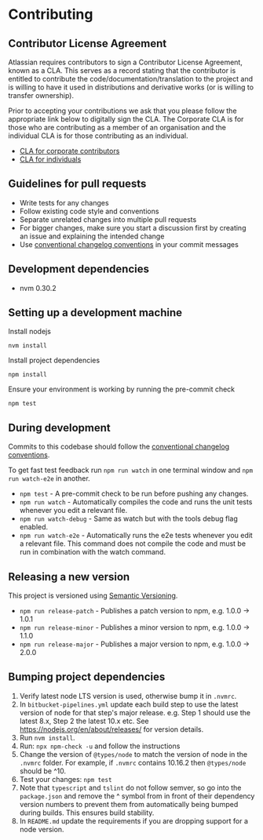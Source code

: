 # Contributing

## Contributor License Agreement

Atlassian requires contributors to sign a Contributor License Agreement, known as a CLA. This serves as a record stating that the contributor is entitled to contribute the code/documentation/translation to the project and is willing to have it used in distributions and derivative works (or is willing to transfer ownership).

Prior to accepting your contributions we ask that you please follow the appropriate link below to digitally sign the CLA. The Corporate CLA is for those who are contributing as a member of an organisation and the individual CLA is for those contributing as an individual.

* [CLA for corporate contributors](https://na2.docusign.net/Member/PowerFormSigning.aspx?PowerFormId=e1c17c66-ca4d-4aab-a953-2c231af4a20b)
* [CLA for individuals](https://na2.docusign.net/Member/PowerFormSigning.aspx?PowerFormId=3f94fbdc-2fbe-46ac-b14c-5d152700ae5d)

## Guidelines for pull requests

- Write tests for any changes
- Follow existing code style and conventions
- Separate unrelated changes into multiple pull requests
- For bigger changes, make sure you start a discussion first by creating an issue and explaining the intended change
- Use [conventional changelog conventions](https://github.com/bcoe/conventional-changelog-standard/blob/master/convention.md) in your commit messages

## Development dependencies

- nvm 0.30.2

## Setting up a development machine

Install nodejs
```
nvm install
```

Install project dependencies
```
npm install
```

Ensure your environment is working by running the pre-commit check
```
npm test
```

## During development

Commits to this codebase should follow the [conventional changelog conventions](https://github.com/bcoe/conventional-changelog-standard/blob/master/convention.md).

To get fast test feedback run `npm run watch` in one terminal window and `npm run watch-e2e` in another.

- `npm test` - A pre-commit check to be run before pushing any changes.
- `npm run watch` - Automatically compiles the code and runs the unit tests whenever you edit a relevant file.
- `npm run watch-debug` - Same as watch but with the tools debug flag enabled.
- `npm run watch-e2e` - Automatically runs the e2e tests whenever you edit a relevant file. This command does not compile the code and must be run in combination with the watch command.

## Releasing a new version

This project is versioned using [Semantic Versioning](http://semver.org/).

- `npm run release-patch` - Publishes a patch version to npm, e.g. 1.0.0 -> 1.0.1
- `npm run release-minor` - Publishes a minor version to npm, e.g. 1.0.0 -> 1.1.0
- `npm run release-major` - Publishes a major version to npm, e.g. 1.0.0 -> 2.0.0

## Bumping project dependencies
1. Verify latest node LTS version is used, otherwise bump it in `.nvmrc`.
2. In `bitbucket-pipelines.yml` update each build step to use the latest version of node for that step's major release. e.g. Step 1 should use the latest 8.x, Step 2 the latest 10.x etc. See https://nodejs.org/en/about/releases/ for version details.
3. Run `nvm install`.
4. Run: `npx npm-check -u` and follow the instructions
5. Change the version of `@types/node` to match the version of node in the `.nvmrc` folder. For example, if `.nvmrc` contains 10.16.2 then `@types/node` should be ^10.
6. Test your changes: `npm test`
7. Note that `typescript` and `tslint` do not follow semver, so go into the `package.json` and remove the ^ symbol from in front of their dependency version numbers to prevent them from automatically being bumped during builds. This ensures build stability.
8. In `README.md` update the requirements if you are dropping support for a node version.
